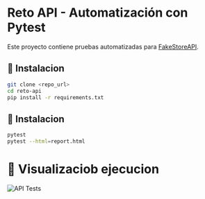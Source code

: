 # Reto API - Automatización con Pytest

Este proyecto contiene pruebas automatizadas para [FakeStoreAPI](https://fakestoreapi.com).

## 🚀 Instalacion
```bash
git clone <repo_url>
cd reto-api
pip install -r requirements.txt
```

## 🚀 Instalacion

```bash
pytest
pytest --html=report.html
```

# 🛒 Visualizaciob ejecucion

![API Tests](https://github.com/CamAGarzonG/Python-API/actions/workflows/tests.yml/badge.svg)